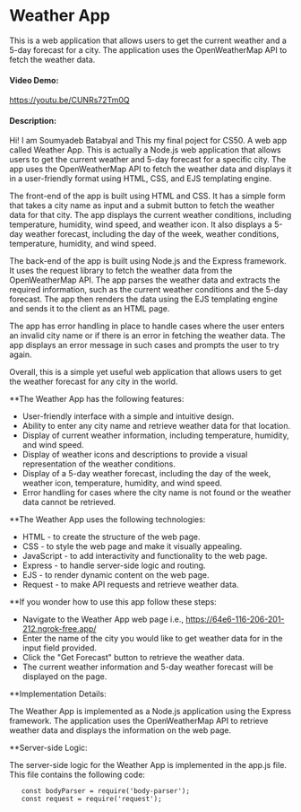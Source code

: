 
# Weather App

This is a web application that allows users to get the current weather and a 5-day forecast for a city. The application uses the OpenWeatherMap API to fetch the weather data.




#### Video Demo:

https://youtu.be/CUNRs72Tm0Q



#### Description:

Hi! I am Soumyadeb Batabyal and This my final poject for CS50. A web app called Weather App. This is actually a Node.js web application that allows users to get the current weather and 5-day forecast for a specific city. The app uses the OpenWeatherMap API to fetch the weather data and displays it in a user-friendly format using HTML, CSS, and EJS templating engine.

The front-end of the app is built using HTML and CSS. It has a simple form that takes a city name as input and a submit button to fetch the weather data for that city. The app displays the current weather conditions, including temperature, humidity, wind speed, and weather icon. It also displays a 5-day weather forecast, including the day of the week, weather conditions, temperature, humidity, and wind speed.

The back-end of the app is built using Node.js and the Express framework. It uses the request library to fetch the weather data from the OpenWeatherMap API. The app parses the weather data and extracts the required information, such as the current weather conditions and the 5-day forecast. The app then renders the data using the EJS templating engine and sends it to the client as an HTML page.

The app has error handling in place to handle cases where the user enters an invalid city name or if there is an error in fetching the weather data. The app displays an error message in such cases and prompts the user to try again.

Overall, this is a simple yet useful web application that allows users to get the weather forecast for any city in the world.

**The Weather App has the following features:

- User-friendly interface with a simple and intuitive design.
- Ability to enter any city name and retrieve weather data for that location.
- Display of current weather information, including temperature, humidity, and wind speed.
- Display of weather icons and descriptions to provide a visual representation of the weather conditions.
- Display of a 5-day weather forecast, including the day of the week, weather icon, temperature, humidity, and wind speed.
- Error handling for cases where the city name is not found or the weather data cannot be retrieved.

**The Weather App uses the following technologies:

- HTML - to create the structure of the web page.
- CSS - to style the web page and make it visually appealing.
- JavaScript - to add interactivity and functionality to the web page.
- Express - to handle server-side logic and routing.
- EJS - to render dynamic content on the web page.
- Request - to make API requests and retrieve weather data.


**If you wonder how to use this app follow these steps:

- Navigate to the Weather App web page i.e.,  https://64e6-116-206-201-212.ngrok-free.app/
- Enter the name of the city you would like to get weather data for in the input field provided.
- Click the "Get Forecast" button to retrieve the weather data.
- The current weather information and 5-day weather forecast will be displayed on the page.


**Implementation Details:

The Weather App is implemented as a Node.js application using the Express framework. The application uses the OpenWeatherMap API to retrieve weather data and displays the information on the web page.

**Server-side Logic:

The server-side logic for the Weather App is implemented in the app.js file. This file contains the following code:

```const express = require('express');
   const bodyParser = require('body-parser');
   const request = require('request');
```





